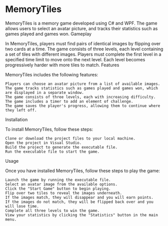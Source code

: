 # MemoryTiles

MemoryTiles is a memory game developed using C# and WPF. The game allows users to select an avatar picture, and tracks their statistics such as games played and games won.
Gameplay

In MemoryTiles, players must find pairs of identical images by flipping over two cards at a time. The game consists of three levels, each level containing a set of tiles with different images. Players must complete the first level in a specified time limit to move onto the next level. Each level becomes progressively harder with more tiles to match.
Features

MemoryTiles includes the following features:

    Players can choose an avatar picture from a list of available images.
    The game tracks statistics such as games played and games won, which are displayed in a separate window.
    The game consists of three levels, each with increasing difficulty.
    The game includes a timer to add an element of challenge.
    The game saves the player's progress, allowing them to continue where they left off.

Installation

To install MemoryTiles, follow these steps:

    Clone or download the project files to your local machine.
    Open the project in Visual Studio.
    Build the project to generate the executable file.
    Run the executable file to start the game.

Usage

Once you have installed MemoryTiles, follow these steps to play the game:

    Launch the game by running the executable file.
    Select an avatar image from the available options.
    Click the "Start Game" button to begin playing.
    Flip over two tiles to reveal the images underneath.
    If the images match, they will disappear and you will earn points.
    If the images do not match, they will be flipped back over and you will lose time.
    Complete all three levels to win the game.
    View your statistics by clicking the "Statistics" button in the main menu.
